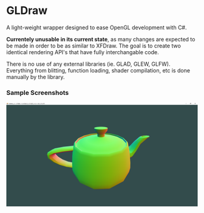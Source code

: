 # GLDraw
A light-weight wrapper designed to ease OpenGL development with C#.

**Currentely unusable in its current state**, as many changes are expected to be made in order to be as similar to XFDraw. The goal is to create two identical rendering API's that have fully interchangable code.

There is no use of any external libraries (ie. GLAD, GLEW, GLFW). Everything from blitting, function loading, shader compilation, etc is done manually by the library.

### Sample Screenshots
![](https://raw.githubusercontent.com/theproadam/GLDraw/main/Images/teapot_msaa.png)
